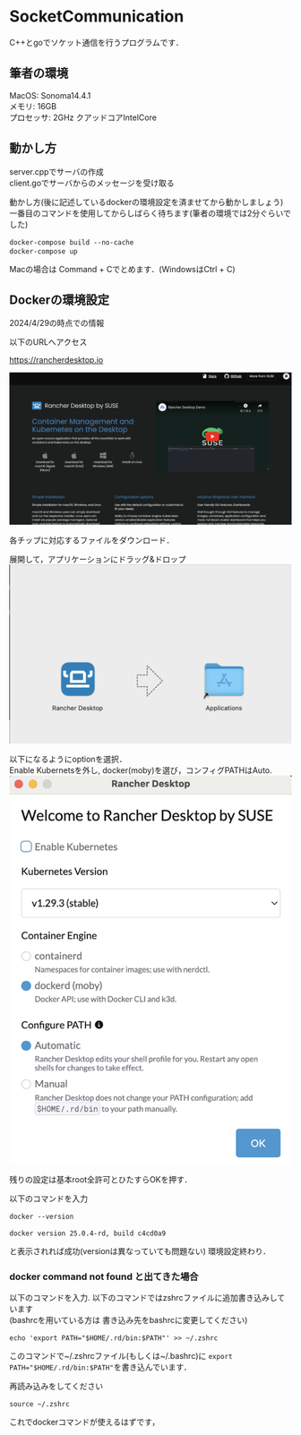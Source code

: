 # SocketCommunication

C++とgoでソケット通信を行うプログラムです．

## 筆者の環境
MacOS: Sonoma14.4.1  
メモリ: 16GB  
プロセッサ: 2GHz クアッドコアIntelCore


## 動かし方
server.cppでサーバの作成  
client.goでサーバからのメッセージを受け取る

動かし方(後に記述しているdockerの環境設定を済ませてから動かしましょう)
一番目のコマンドを使用してからしばらく待ちます(筆者の環境では2分ぐらいでした)
```
docker-compose build --no-cache 
docker-compose up
```
Macの場合は Command + Cでとめます．(WindowsはCtrl + C)

## Dockerの環境設定

2024/4/29の時点での情報  

以下のURLへアクセス

https://rancherdesktop.io 

![Image](./figs/website.png)

各チップに対応するファイルをダウンロード．


展開して，アプリケーションにドラッグ&ドロップ
![Image](./figs/drag_drop.png)

以下になるようにoptionを選択．  
Enable Kubernetsを外し, 
docker(moby)を選び，コンフィグPATHはAuto.
![Image](./figs/option.png)

残りの設定は基本root全許可とひたすらOKを押す．

以下のコマンドを入力
```
docker --version
```

```
docker version 25.0.4-rd, build c4cd0a9
```
と表示されれば成功(versionは異なっていても問題ない)   環境設定終わり．


### docker command not found と出てきた場合

以下のコマンドを入力.
以下のコマンドではzshrcファイルに追加書き込みしています  
(bashrcを用いている方は 書き込み先をbashrcに変更してください)
```
echo 'export PATH="$HOME/.rd/bin:$PATH"' >> ~/.zshrc
```
このコマンドで~/.zshrcファイル(もしくは~/.bashrc)に
`export PATH="$HOME/.rd/bin:$PATH"`を書き込んでいます．


再読み込みをしてください
```
source ~/.zshrc
```
これでdockerコマンドが使えるはずです，

